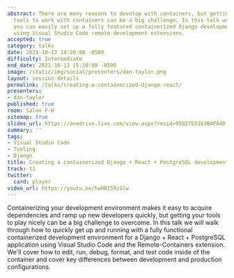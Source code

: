 ```yaml
---
abstract: There are many reasons to develop with containers, but getting your developer
  tools to work with containers can be a big challenge. In this talk we'll show how
  you can easily set up a fully featured containerized Django development environment
  using Visual Studio Code remote development extensions.
accepted: true
category: talks
date: 2021-10-13 14:20:00 -0500
difficulty: Intermediate
end_date: 2021-10-13 15:10:00 -0500
image: /static/img/social/presenters/dan-taylor.png
layout: session-details
permalink: /talks/creating-a-containerized-django-react/
presenters:
- dan-taylor
published: true
room: Salon F-H
sitemap: true
slides_url: https://onedrive.live.com/view.aspx?resid=95D27E8163B4FA4D!8140&ithint=file%2cpptx&authkey=!AERNnu9ppkYTJ-E
summary: ''
tags:
- Visual Studio Code
- Tooling
- Django
title: Creating a containerized Django + React + PostgreSQL development environment
track: t1
twitter:
  card: player
video_url: https://youtu.be/hwHRI59iGlw
---
```


Containerizing your development environment makes it easy to acquire dependencies and ramp up new developers quickly, but getting your tools to play nicely can be a big challenge to overcome. In this talk we will walk through how to quickly get up and running with a fully functional containerized development environment for a Django + React + PostgreSQL application using Visual Studio Code and the Remote-Containers extension. We'll cover how to edit, run, debug, format, and test code inside of the container and cover key differences between development and production configurations.
